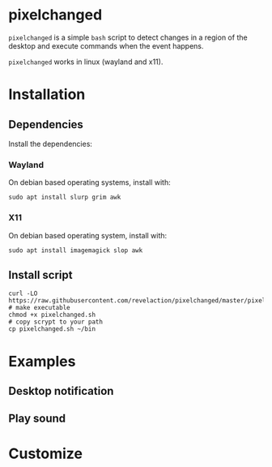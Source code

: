 # pixelchanged

`pixelchanged` is a simple `bash` script to detect changes in a region of the
desktop and execute commands when the event happens.

`pixelchanged` works in linux (wayland and x11).

# Installation 

## Dependencies

Install the dependencies:

### Wayland

On debian based operating systems, install with:
    
    sudo apt install slurp grim awk

### X11

On debian based operating system, install with:
    
    sudo apt install imagemagick slop awk

## Install script

    curl -LO https://raw.githubusercontent.com/revelaction/pixelchanged/master/pixelchanged.sh 
    # make executable
    chmod +x pixelchanged.sh
    # copy scrypt to your path
    cp pixelchanged.sh ~/bin

# Examples

## Desktop notification

## Play sound

# Customize



